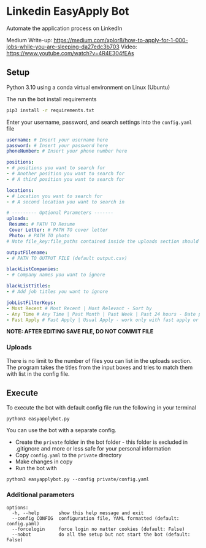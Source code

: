 # Linkedin EasyApply Bot
Automate the application process on LinkedIn

Medium Write-up: https://medium.com/xplor8/how-to-apply-for-1-000-jobs-while-you-are-sleeping-da27edc3b703
Video: https://www.youtube.com/watch?v=4R4E304fEAs

## Setup 

Python 3.10 using a conda virtual environment on Linux (Ubuntu)

The run the bot install requirements
```bash
pip3 install -r requirements.txt
```

Enter your username, password, and search settings into the `config.yaml` file

```yaml
username: # Insert your username here
password: # Insert your password here
phoneNumber: # Insert your phone number here

positions:
- # positions you want to search for
- # Another position you want to search for
- # A third position you want to search for

locations:
- # Location you want to search for
- # A second location you want to search in 

# --------- Optional Parameters -------
uploads:
 Resume: # PATH TO Resume 
 Cover Letter: # PATH TO cover letter
 Photo: # PATH TO photo
# Note file_key:file_paths contained inside the uploads section should be writted without a dash ('-') 

outputFilename:
- # PATH TO OUTPUT FILE (default output.csv)

blackListCompanies:
- # Company names you want to ignore

blackListTitles:
- # Add job titles you want to ignore

jobListFilterKeys:
- Most Recent # Most Recent | Most Relevant - Sort by
- Any Time # Any Time | Past Month | Past Week | Past 24 hours - Date posted
- Fast Apply # Fast Apply | Usual Apply - work only with fast apply or get the full job list
```
__NOTE: AFTER EDITING SAVE FILE, DO NOT COMMIT FILE__

### Uploads

There is no limit to the number of files you can list in the uploads section. 
The program takes the titles from the input boxes and tries to match them with 
list in the config file.

## Execute

To execute the bot with default config file run the following in your terminal
```
python3 easyapplybot.py
```
You can use the bot with a separate config.
- Create the ```private``` folder in the bot folder - this folder is excluded in .gitignore and more or less safe for your personal information
- Copy ```config.yaml``` to the ```private``` directory
- Make changes in copy
- Run the bot with
```
python3 easyapplybot.py --config private/config.yaml
```
### Additional parameters
```
options:
  -h, --help       show this help message and exit
  --config CONFIG  configuration file, YAML formatted (default: config.yaml)
  --forcelogin     force login no matter cookies (default: False)
  --nobot          do all the setup but not start the bot (default: False)
```